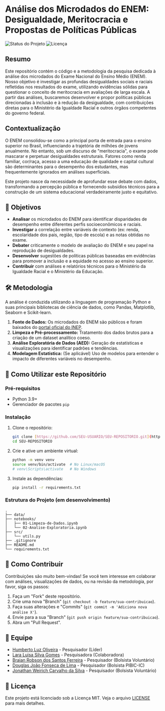 # Análise dos Microdados do ENEM: Desigualdade, Meritocracia e Propostas de Políticas Públicas

![Status do Projeto](https://img.shields.io/badge/status-em%20desenvolvimento-yellow)
![Licença](https://img.shields.io/badge/licen%C3%A7a-MIT-blue)

## Resumo

Este repositório contém o código e a metodologia da pesquisa dedicada à análise dos microdados do Exame Nacional do Ensino Médio (ENEM). Nosso objetivo é investigar as profundas desigualdades sociais e raciais refletidas nos resultados do exame, utilizando evidências sólidas para questionar o conceito de meritocracia em avaliações de larga escala. A partir das análises, buscaremos desenvolver e propor políticas públicas direcionadas à inclusão e à redução da desigualdade, com contribuições diretas para o Ministério da Igualdade Racial e outros órgãos competentes do governo federal.

## Contextualização

O ENEM consolidou-se como a principal porta de entrada para o ensino superior no Brasil, influenciando a trajetória de milhões de jovens anualmente. No entanto, sob um discurso de "meritocracia", o exame pode mascarar e perpetuar desigualdades estruturais. Fatores como renda familiar, cor/raça, acesso a uma educação de qualidade e capital cultural são determinantes para o desempenho dos estudantes, mas frequentemente ignorados em análises superficiais.

Este projeto nasce da necessidade de aprofundar esse debate com dados, transformando a percepção pública e fornecendo subsídios técnicos para a construção de um sistema educacional verdadeiramente justo e equitativo.

## 🎯 Objetivos

- **Analisar** os microdados do ENEM para identificar disparidades de desempenho entre diferentes perfis socioeconômicos e raciais.
- **Investigar** a correlação entre variáveis de contexto (ex: renda, escolaridade dos pais, região, tipo de escola) e as notas obtidas no exame.
- **Debater** criticamente o modelo de avaliação do ENEM e seu papel na reprodução de desigualdades.
- **Desenvolver** sugestões de políticas públicas baseadas em evidências para promover a inclusão e a equidade no acesso ao ensino superior.
- **Contribuir** com análises e relatórios técnicos para o Ministério da Igualdade Racial e o Ministério da Educação.

## 🛠️ Metodologia

A análise é conduzida utilizando a linguagem de programação Python e suas principais bibliotecas de ciência de dados, como Pandas, Matplotlib, Seaborn e Scikit-learn.

1.  **Fonte de Dados:** Os microdados do ENEM são públicos e foram baixados do [portal oficial do INEP](https://www.gov.br/inep/pt-br/acesso-a-informacao/dados-abertos/microdados/enem).
2.  **Limpeza e Pré-processamento:** Tratamento dos dados brutos para a criação de um dataset analítico coeso.
3.  **Análise Exploratória de Dados (AED):** Geração de estatísticas e visualizações para identificar padrões e tendências.
4.  **Modelagem Estatística:** (Se aplicável) Uso de modelos para entender o impacto de diferentes variáveis no desempenho.

## 🚀 Como Utilizar este Repositório

### Pré-requisitos

- Python 3.9+
- Gerenciador de pacotes `pip`

### Instalação

1.  Clone o repositório:
    ```bash
    git clone [https://github.com/SEU-USUARIO/SEU-REPOSITORIO.git](https://github.com/SEU-USUARIO/SEU-REPOSITORIO.git)
    cd SEU-REPOSITORIO
    ```

2.  Crie e ative um ambiente virtual:
    ```bash
    python -m venv venv
    source venv/bin/activate  # No Linux/macOS
    # venv\Scripts\activate   # No Windows
    ```

3.  Instale as dependências:
    ```bash
    pip install -r requirements.txt
    ```

### Estrutura do Projeto (em desenvolvimento)

```
.
├── data/
├── notebooks/
│   ├── 01-Limpeza-de-Dados.ipynb
│   └── 02-Analise-Exploratoria.ipynb
├── src/
│   └── utils.py
├── .gitignore
├── README.md
└── requirements.txt
```

## 🤝 Como Contribuir

Contribuições são muito bem-vindas! Se você tem interesse em colaborar com análises, visualizações de dados, ou na revisão da metodologia, por favor, siga os passos:

1.  Faça um "Fork" deste repositório.
2.  Crie uma nova "Branch" (`git checkout -b feature/sua-contribuicao`).
3.  Faça suas alterações e "Commits" (`git commit -m 'Adiciona nova análise X'`).
4.  Envie para a sua "Branch" (`git push origin feature/sua-contribuicao`).
5.  Abra um "Pull Request".

## 👥 Equipe

- [Humberto Luz Oliveira](http://lattes.cnpq.br/5312067093750370) - Pesquisador (Líder)
- [Lara Luisa Silva Gomes](http://lattes.cnpq.br/5167995056314562) - Pesquisadora (Colaboradora)
- [Braian Robson dos Santos Ferreira](http://lattes.cnpq.br/8714121424825658) - Pesquisador (Bolsista Voluntário)
- [Douglas João Fonseca de Lima](http://lattes.cnpq.br/0902135800225205) - Pesquisador (Bolsista PIBIC-IC)
- [Jonathan Weirich Carvalho da Silva](...) - Pesquisador (Bolsista Voluntário)
  

## 📜 Licença

Este projeto está licenciado sob a Licença MIT. Veja o arquivo [LICENSE](LICENSE) para mais detalhes.

